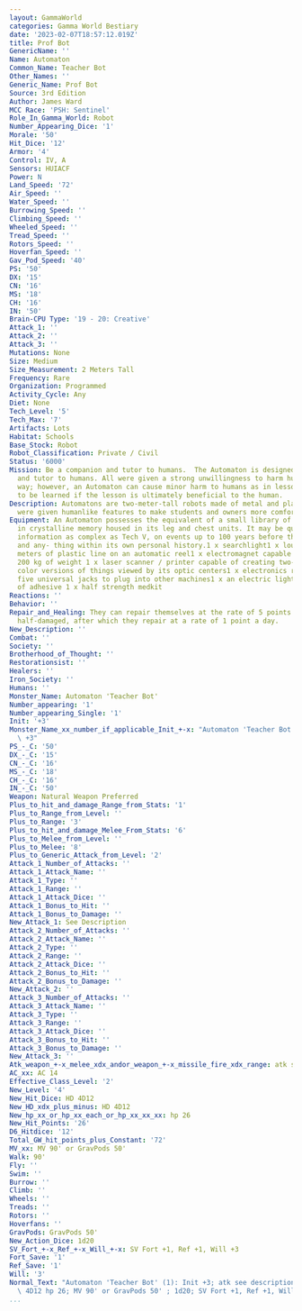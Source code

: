 ```yaml
---
layout: GammaWorld
categories: Gamma World Bestiary
date: '2023-02-07T18:57:12.019Z'
title: Prof Bot
GenericName: ''
Name: Automaton
Common_Name: Teacher Bot
Other_Names: ''
Generic_Name: Prof Bot
Source: 3rd Edition
Author: James Ward
MCC Race: 'PSH: Sentinel'
Role_In_Gamma_World: Robot
Number_Appearing_Dice: '1'
Morale: '50'
Hit_Dice: '12'
Armor: '4'
Control: IV, A
Sensors: HUIACF
Power: N
Land_Speed: '72'
Air_Speed: ''
Water_Speed: ''
Burrowing_Speed: ''
Climbing_Speed: ''
Wheeled_Speed: ''
Tread_Speed: ''
Rotors_Speed: ''
Hoverfan_Speed: ''
Gav_Pod_Speed: '40'
PS: '50'
DX: '15'
CN: '16'
MS: '18'
CH: '16'
IN: '50'
Brain-CPU Type: '19 - 20: Creative'
Attack_1: ''
Attack_2: ''
Attack_3: ''
Mutations: None
Size: Medium
Size_Measurement: 2 Meters Tall
Frequency: Rare
Organization: Programmed
Activity_Cycle: Any
Diet: None
Tech_Level: '5'
Tech_Max: '7'
Artifacts: Lots
Habitat: Schools
Base_Stock: Robot
Robot_Classification: Private / Civil
Status: '6000'
Mission: Be a companion and tutor to humans.  The Automaton is designed to be a companion
  and tutor to humans. All were given a strong unwillingness to harm humans in any
  way; however, an Automaton can cause minor harm to humans as in lessons that need
  to be learned if the lesson is ultimately beneficial to the human.
Description: Automatons are two-meter-tall robots made of metal and plastic. Automatons
  were given humanlike features to make students and owners more comfortable
Equipment: An Automaton possesses the equivalent of a small library of incormation
  in crystalline memory housed in its leg and chest units. It may be questioned for
  information as complex as Tech V, on events up to 100 years before the holocaust,
  and any- thing within its own personal history.1 x searchlight1 x loudspeaker50
  meters of plastic line on an automatic reel1 x electromagnet capable of lifting
  200 kg of weight 1 x laser scanner / printer capable of creating two-dimensional
  color versions of things viewed by its optic centers1 x electronics repair kit including
  five universal jacks to plug into other machines1 x an electric lighter5 x doses
  of adhesive 1 x half strength medkit
Reactions: ''
Behavior: ''
Repair_and_Healing: They can repair themselves at the rate of 5 points a day until
  half-damaged, after which they repair at a rate of 1 point a day.
New_Description: ''
Combat: ''
Society: ''
Brotherhood_of_Thought: ''
Restorationsist: ''
Healers: ''
Iron_Society: ''
Humans: ''
Monster_Name: Automaton 'Teacher Bot'
Number_appearing: '1'
Number_appearing_Single: '1'
Init: '+3'
Monster_Name_xx_number_if_applicable_Init_+-x: "Automaton 'Teacher Bot' (1): Init\
  \ +3"
PS_-_C: '50'
DX_-_C: '15'
CN_-_C: '16'
MS_-_C: '18'
CH_-_C: '16'
IN_-_C: '50'
Weapon: Natural Weapon Preferred
Plus_to_hit_and_damage_Range_from_Stats: '1'
Plus_to_Range_from_Level: ''
Plus_to_Range: '3'
Plus_to_hit_and_damage_Melee_From_Stats: '6'
Plus_to_Melee_from_Level: ''
Plus_to_Melee: '8'
Plus_to_Generic_Attack_from_Level: '2'
Attack_1_Number_of_Attacks: ''
Attack_1_Attack_Name: ''
Attack_1_Type: ''
Attack_1_Range: ''
Attack_1_Attack_Dice: ''
Attack_1_Bonus_to_Hit: ''
Attack_1_Bonus_to_Damage: ''
New_Attack_1: See Description
Attack_2_Number_of_Attacks: ''
Attack_2_Attack_Name: ''
Attack_2_Type: ''
Attack_2_Range: ''
Attack_2_Attack_Dice: ''
Attack_2_Bonus_to_Hit: ''
Attack_2_Bonus_to_Damage: ''
New_Attack_2: ''
Attack_3_Number_of_Attacks: ''
Attack_3_Attack_Name: ''
Attack_3_Type: ''
Attack_3_Range: ''
Attack_3_Attack_Dice: ''
Attack_3_Bonus_to_Hit: ''
Attack_3_Bonus_to_Damage: ''
New_Attack_3: ''
Atk_weapon_+-x_melee_xdx_andor_weapon_+-x_missile_fire_xdx_range: atk see description
AC_xx: AC 14
Effective_Class_Level: '2'
New_Level: '4'
New_Hit_Dice: HD 4D12
New_HD_xdx_plus_minus: HD 4D12
New_hp_xx_or_hp_xx_each_or_hp_xx_xx_xx: hp 26
New_Hit_Points: '26'
D6_Hitdice: '12'
Total_GW_hit_points_plus_Constant: '72'
MV_xx: MV 90' or GravPods 50'
Walk: 90'
Fly: ''
Swim: ''
Burrow: ''
Climb: ''
Wheels: ''
Treads: ''
Rotors: ''
Hoverfans: ''
GravPods: GravPods 50'
New_Action_Dice: 1d20
SV_Fort_+-x_Ref_+-x_Will_+-x: SV Fort +1, Ref +1, Will +3
Fort_Save: '1'
Ref_Save: '1'
Will: '3'
Normal_Text: "Automaton 'Teacher Bot' (1): Init +3; atk see description; AC 14; HD\
  \ 4D12 hp 26; MV 90' or GravPods 50' ; 1d20; SV Fort +1, Ref +1, Will +3"
...
```

